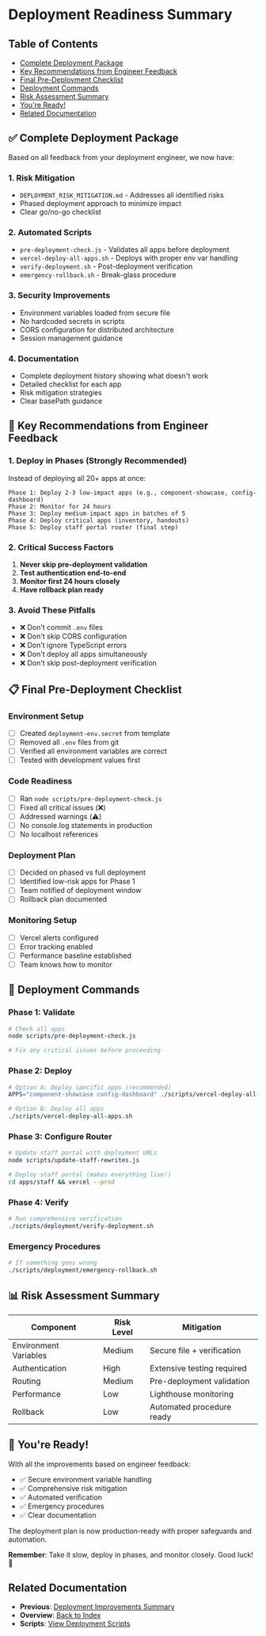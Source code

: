 # Deployment Readiness Summary

## Table of Contents
- [Complete Deployment Package](#-complete-deployment-package)
- [Key Recommendations from Engineer Feedback](#-key-recommendations-from-engineer-feedback)
- [Final Pre-Deployment Checklist](#-final-pre-deployment-checklist)
- [Deployment Commands](#-deployment-commands)
- [Risk Assessment Summary](#-risk-assessment-summary)
- [You're Ready!](#-youre-ready)
- [Related Documentation](#related-documentation)

## ✅ Complete Deployment Package

Based on all feedback from your deployment engineer, we now have:

### 1. **Risk Mitigation** 
- `DEPLOYMENT_RISK_MITIGATION.md` - Addresses all identified risks
- Phased deployment approach to minimize impact
- Clear go/no-go checklist

### 2. **Automated Scripts**
- `pre-deployment-check.js` - Validates all apps before deployment
- `vercel-deploy-all-apps.sh` - Deploys with proper env var handling
- `verify-deployment.sh` - Post-deployment verification
- `emergency-rollback.sh` - Break-glass procedure

### 3. **Security Improvements**
- Environment variables loaded from secure file
- No hardcoded secrets in scripts
- CORS configuration for distributed architecture
- Session management guidance

### 4. **Documentation**
- Complete deployment history showing what doesn't work
- Detailed checklist for each app
- Risk mitigation strategies
- Clear basePath guidance

## 🎯 Key Recommendations from Engineer Feedback

### 1. **Deploy in Phases** (Strongly Recommended)
Instead of deploying all 20+ apps at once:
```
Phase 1: Deploy 2-3 low-impact apps (e.g., component-showcase, config-dashboard)
Phase 2: Monitor for 24 hours
Phase 3: Deploy medium-impact apps in batches of 5
Phase 4: Deploy critical apps (inventory, handouts)
Phase 5: Deploy staff portal router (final step)
```

### 2. **Critical Success Factors**
1. **Never skip pre-deployment validation**
2. **Test authentication end-to-end**
3. **Monitor first 24 hours closely**
4. **Have rollback plan ready**

### 3. **Avoid These Pitfalls**
- ❌ Don't commit `.env` files
- ❌ Don't skip CORS configuration
- ❌ Don't ignore TypeScript errors
- ❌ Don't deploy all apps simultaneously
- ❌ Don't skip post-deployment verification

## 📋 Final Pre-Deployment Checklist

### Environment Setup
- [ ] Created `deployment-env.secret` from template
- [ ] Removed all `.env` files from git
- [ ] Verified all environment variables are correct
- [ ] Tested with development values first

### Code Readiness
- [ ] Ran `node scripts/pre-deployment-check.js`
- [ ] Fixed all critical issues (❌)
- [ ] Addressed warnings (⚠️)
- [ ] No console.log statements in production
- [ ] No localhost references

### Deployment Plan
- [ ] Decided on phased vs full deployment
- [ ] Identified low-risk apps for Phase 1
- [ ] Team notified of deployment window
- [ ] Rollback plan documented

### Monitoring Setup
- [ ] Vercel alerts configured
- [ ] Error tracking enabled
- [ ] Performance baseline established
- [ ] Team knows how to monitor

## 🚀 Deployment Commands

### Phase 1: Validate
```bash
# Check all apps
node scripts/pre-deployment-check.js

# Fix any critical issues before proceeding
```

### Phase 2: Deploy
```bash
# Option A: Deploy specific apps (recommended)
APPS="component-showcase config-dashboard" ./scripts/vercel-deploy-all-apps.sh

# Option B: Deploy all apps
./scripts/vercel-deploy-all-apps.sh
```

### Phase 3: Configure Router
```bash
# Update staff portal with deployment URLs
node scripts/update-staff-rewrites.js

# Deploy staff portal (makes everything live!)
cd apps/staff && vercel --prod
```

### Phase 4: Verify
```bash
# Run comprehensive verification
./scripts/deployment/verify-deployment.sh
```

### Emergency Procedures
```bash
# If something goes wrong
./scripts/deployment/emergency-rollback.sh
```

## 📊 Risk Assessment Summary

| Component | Risk Level | Mitigation |
|-----------|------------|------------|
| Environment Variables | Medium | Secure file + verification |
| Authentication | High | Extensive testing required |
| Routing | Medium | Pre-deployment validation |
| Performance | Low | Lighthouse monitoring |
| Rollback | Low | Automated procedure ready |

## 🎉 You're Ready!

With all the improvements based on engineer feedback:
- ✅ Secure environment variable handling
- ✅ Comprehensive risk mitigation
- ✅ Automated verification
- ✅ Emergency procedures
- ✅ Clear documentation

The deployment plan is now production-ready with proper safeguards and automation.

**Remember**: Take it slow, deploy in phases, and monitor closely. Good luck! 🚀

## Related Documentation

- **Previous**: [Deployment Improvements Summary](./05-improvements-summary.md)
- **Overview**: [Back to Index](./README.md)
- **Scripts**: [View Deployment Scripts](../../scripts/)